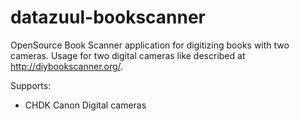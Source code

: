 # datazuul-bookscanner

OpenSource Book Scanner application for digitizing books with two cameras.
Usage for two digital cameras like described at <http://diybookscanner.org/>.

Supports:

* CHDK Canon Digital cameras
